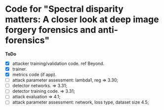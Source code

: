 <!--
 * @Description  : 
 * @Author       : Chi Liu
 * @Date         : 2022-03-26 23:17:55
 * @LastEditTime : 2022-03-30 00:50:41
-->
# Code for "Spectral disparity matters: A closer look at deep image forgery forensics and anti-forensics"

**ToDo**
 - [x] attacker training/validation code. ref Beyond.
 - [x] trainer. 
 - [x] metrics code (if app). 
 - [ ] attack parameter assessment: lambda1, reg => 3.30;  
 - [ ] detector networks.  => 3.31;  
 - [ ] detector training code. => 3.31;  
 - [ ] attack evaluation => 4.1;  
 - [ ] attack parameter assessment: network, loss type, dataset size 4.5;  